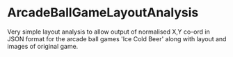 # ArcadeBallGameLayoutAnalysis

Very simple layout analysis to allow output of normalised X,Y co-ord in JSON format for the arcade ball games 'Ice Cold Beer' along with layout and images of original game.
